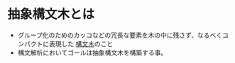 # 抽象構文木とは
* グループ化のためのカッコなどの冗長な要素を木の中に残さず、なるべくコンパクトに表現した [構文木](./syntaxTree.md)のこと
* 構文解析においてゴールは抽象構文木を構築する事。
